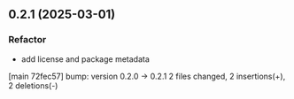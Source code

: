 ## 0.2.1 (2025-03-01)

### Refactor

- add license and package metadata

[main 72fec57] bump: version 0.2.0 → 0.2.1
 2 files changed, 2 insertions(+), 2 deletions(-)

